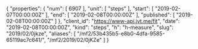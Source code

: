 {
  "properties": {
    "num": [
      6907
    ],
    "unit": [
      "steps"
    ],
    "start": [
      "2019-02-07T00:00:00Z"
    ],
    "end": [
      "2019-02-08T00:00:00Z"
    ],
    "published": [
      "2019-02-08T00:00:00Z"
    ]
  },
  "client_id": "https://www-api.jvt.me/fit",
  "date": "2019-02-08T00:00:00Z",
  "kind": "steps",
  "h": "h-measure",
  "slug": "2019/02/0jkze",
  "aliases": [
    "/mf2/53b435b5-e8b0-4dfa-9585-65119ac7c641/",
    "/mf2/2019/02/0jKZe"
  ]
}

